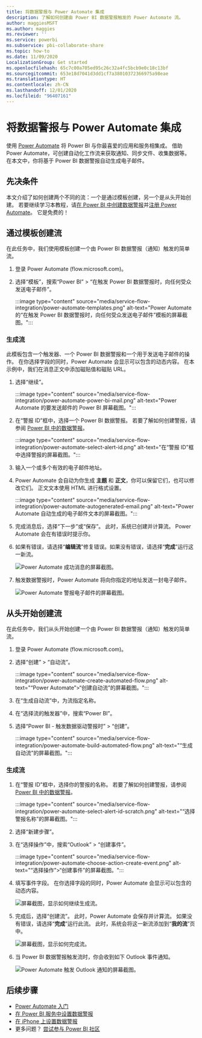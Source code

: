 ```yaml
---
title: 将数据警报与 Power Automate 集成
description: 了解如何创建由 Power BI 数据警报触发的 Power Automate 流。
author: maggiesMSFT
ms.author: maggies
ms.reviewer: ''
ms.service: powerbi
ms.subservice: pbi-collaborate-share
ms.topic: how-to
ms.date: 11/09/2020
LocalizationGroup: Get started
ms.openlocfilehash: 65c7c00a705ed95c26c32a4fc5bcb9e0c18c13bf
ms.sourcegitcommit: 653e18d7041d3dd1cf7a38010372366975a98eae
ms.translationtype: HT
ms.contentlocale: zh-CN
ms.lasthandoff: 12/01/2020
ms.locfileid: "96407161"
---
```

# <a name="integrate-data-alerts-with-power-automate"></a>将数据警报与 Power Automate 集成

使用 [Power Automate](/power-automate/getting-started) 将 Power BI 与你最喜爱的应用和服务相集成。 借助 Power Automate，可创建自动化工作流来获取通知、同步文件、收集数据等。 在本文中，你将基于 Power BI 数据警报自动生成电子邮件。

## <a name="prerequisites"></a>先决条件
本文介绍了如何创建两个不同的流：一个是通过模板创建，另一个是从头开始创建。 若要继续学习本教程，请[在 Power BI 中创建数据警报](../create-reports/service-set-data-alerts.md)并[注册 Power Automate](https://flow.microsoft.com/#home-signup)。 它是免费的！

## <a name="create-a-flow-from-a-template"></a>通过模板创建流
在此任务中，我们使用模板创建一个由 Power BI 数据警报（通知）触发的简单流。

1. 登录 Power Automate (flow.microsoft.com)。
2. 选择“模板”，搜索“Power BI” > “在触发 Power BI 数据警报时，向任何受众发送电子邮件”。
   
    :::image type="content" source="media/service-flow-integration/power-automate-templates.png" alt-text="Power Automate 的“在触发 Power BI 数据警报时，向任何受众发送电子邮件”模板的屏幕截图。":::

### <a name="build-the-flow"></a>生成流
此模板包含一个触发器、一个 Power BI 数据警报和一个用于发送电子邮件的操作。 在你选择字段的同时，Power Automate 会显示可以包含的动态内容。  在本示例中，我们在消息正文中添加磁贴值和磁贴 URL。

1. 选择“继续”。 

    :::image type="content" source="media/service-flow-integration/power-automate-power-bi-mail.png" alt-text="Power Automate 的要发送邮件的 Power BI 屏幕截图。":::

1. 在“警报 ID”框中，选择一个 Power BI 数据警报。 若要了解如何创建警报，请参阅 [Power BI 中的数据警报](../create-reports/service-set-data-alerts.md)。
   
    :::image type="content" source="media/service-flow-integration/power-automate-select-alert-id.png" alt-text="在“警报 ID”框中选择警报的屏幕截图。":::
2. 输入一个或多个有效的电子邮件地址。

3. Power Automate 会自动为你生成 **主题** 和 **正文**，你可以保留它们，也可以修改它们。 正文文本使用 HTML 进行格式设置。

    :::image type="content" source="media/service-flow-integration/power-automate-autogenerated-email.png" alt-text="Power Automate 自动生成的电子邮件文本的屏幕截图。":::

1. 完成消息后，选择“下一步”或“保存”。  此时，系统已创建并计算流。  Power Automate 会在有错误时提示你。
2. 如果有错误，请选择“**编辑流**”修复错误。如果没有错误，请选择“**完成**”运行这一新流。
   
   ![Power Automate 成功消息的屏幕截图。](media/service-flow-integration/power-bi-flow-running.png)
5. 触发数据警报时，Power Automate 将向你指定的地址发送一封电子邮件。  
   
   ![Power Automate 警报电子邮件的屏幕截图。](media/service-flow-integration/power-bi-flow-email2.png)

## <a name="create-a-flow-from-scratch"></a>从头开始创建流
在此任务中，我们从头开始创建一个由 Power BI 数据警报（通知）触发的简单流。

1. 登录 Power Automate (flow.microsoft.com)。
2. 选择“创建” > “自动流”。

    :::image type="content" source="media/service-flow-integration/power-automate-create-automated-flow.png" alt-text="“Power Automate”>“创建自动流”的屏幕截图。":::   
3. 在“生成自动流”中，为流指定名称。
1. 在“选择流的触发器”中，搜索“Power BI”。
1. 选择“Power BI - 触发数据驱动警报时” > “创建”。

    :::image type="content" source="media/service-flow-integration/power-automate-build-automated-flow.png" alt-text="“生成自动流”的屏幕截图。":::

### <a name="build-your-flow"></a>生成流
1. 在“警报 ID”框中，选择你的警报的名称。 若要了解如何创建警报，请参阅 [Power BI 中的数据警报](../create-reports/service-set-data-alerts.md)。

    :::image type="content" source="media/service-flow-integration/power-automate-select-alert-id-scratch.png" alt-text="“选择警报名称”的屏幕截图。":::   

2. 选择“新建步骤”。
   
3. 在“选择操作”中，搜索“Outlook” > “创建事件”。

    :::image type="content" source="media/service-flow-integration/power-automate-choose-action-create-event.png" alt-text="“选择操作”>“创建事件”的屏幕截图。":::   
4. 填写事件字段。 在你选择字段的同时，Power Automate 会显示可以包含的动态内容。
   
   ![屏幕截图，显示如何继续生成流。](media/service-flow-integration/power-bi-flow-event.png)
5. 完成后，选择“创建流”。  此时，Power Automate 会保存并计算流。 如果没有错误，请选择“**完成**”运行此流。  此时，系统会将这一新流添加到“**我的流**”页中。
   
   ![屏幕截图，显示如何完成流。](media/service-flow-integration/power-bi-flow-running.png)
6. 当 Power BI 数据警报触发流时，你会收到如下 Outlook 事件通知。
   
    ![Power Automate 触发 Outlook 通知的屏幕截图。](media/service-flow-integration/power-bi-flow-notice.png)

## <a name="next-steps"></a>后续步骤
* [Power Automate 入门](/power-automate/getting-started/)
* [在 Power BI 服务中设置数据警报](../create-reports/service-set-data-alerts.md)
* [在 iPhone 上设置数据警报](../consumer/mobile/mobile-set-data-alerts-in-the-mobile-apps.md)
* 更多问题？ [尝试参与 Power BI 社区](https://community.powerbi.com/)
